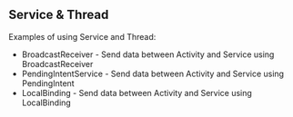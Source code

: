 ## Service & Thread

Examples of using Service and Thread:

- BroadcastReceiver    - Send data between Activity and Service using BroadcastReceiver
- PendingIntentService - Send data between Activity and Service using PendingIntent
- LocalBinding - Send data between Activity and Service using LocalBinding